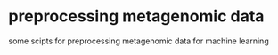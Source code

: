 # preprocessing metagenomic data
some scipts for preprocessing metagenomic data for machine learning
